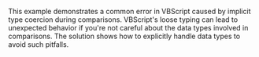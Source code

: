 This example demonstrates a common error in VBScript caused by implicit type coercion during comparisons.  VBScript's loose typing can lead to unexpected behavior if you're not careful about the data types involved in comparisons. The solution shows how to explicitly handle data types to avoid such pitfalls.